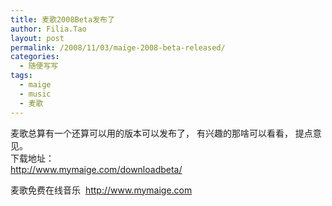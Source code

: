 ```yaml
---
title: 麦歌2008Beta发布了
author: Filia.Tao
layout: post
permalink: /2008/11/03/maige-2008-beta-released/
categories:
  - 随便写写
tags:
  - maige
  - music
  - 麦歌
---
```

麦歌总算有一个还算可以用的版本可以发布了， 有兴趣的那啥可以看看， 提点意见。  
下载地址：  
<a href="http://www.mymaige.com/downloadbeta/" target="_blank">http://www.mymaige.com/downloadbeta/</a>

麦歌免费在线音乐  <a href="http://www.mymaige.com/" target="_blank">http://www.mymaige.com</a>